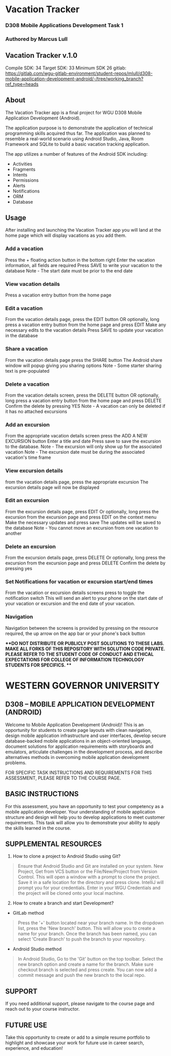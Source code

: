 # Vacation Tracker
### D308 Mobile Applications Development Task 1
### Authored by Marcus Lull

## Vacation Tracker v.1.0
Compile SDK: 34
Target SDK: 33
Minimum SDK 26
gitlab: https://gitlab.com/wgu-gitlab-environment/student-repos/mlull/d308-mobile-application-development-android/-/tree/working_branch?ref_type=heads

## About
The Vacation Tracker app is a final project for WGU D308 Mobile Application Development (Android).

The application purpose is to demonstrate the application of technical programming skills acquired
thus far. The application was planned to resemble a real-world scenario using Android Studio, Java,  Room Framework
and SQLite to build a basic vacation tracking application.

The app utilizes a number of features of the Android SDK including:
* Activities
* Fragments
* Intents
* Permissions
* Alerts
* Notifications
* ORM
* Database

## Usage
After installing and launching the Vacation Tracker app you will land at the home page which will  display
vacations as you add them.

### Add a vacation
Press the + floating action button in the bottom right
Enter the vacation information, all fields are required
Press SAVE to write your vacation to the database
Note - The start date must be prior to the end date

### View vacation details
Press a vacation entry button from the home page

### Edit a vacation
From the vacation details page, press the EDIT button
OR optionally, long press a vacation entry button from the home page and press EDIT
Make any necessary edits to the vacation details
Press SAVE to update your vacation in the database

### Share a vacation
From the vacation details page press the SHARE button
The Android share window will popup giving you sharing options
Note - Some starter sharing text is pre-populated

### Delete a vacation
From the vacation details screen, press the DELETE button
OR optionally, long press a vacation entry button from the home page and press DELETE
Confirm the delete by pressing YES
Note - A vacation can only be deleted if it has no attached excursions

### Add an excursion
From the appropriate vacation details screen press the ADD A NEW EXCURSION button
Enter a title and date
Press save to save the excursion to the database.
Note - The excursion will only show up for the associated vacation
Note - The excursion date must be during the associated vacation's time frame

### View excursion details
from the vacation details page, press the appropriate excursion
The excursion details page will now be displayed

### Edit an excursion
From the excursion details page, press EDIT
Or optionally, long press the excursion from the excursion page and press EDIT on the context menu
Make the necessary updates and press save
The updates will be saved to the database
Note - You cannot move an excursion from one vacation to another

### Delete an excursion
From the excursion details page, press DELETE
Or optionally, long press the excursion from the excursion page and press DELETE
Confirm the delete by pressing yes

### Set Notifications for vacation or excursion start/end times
From the vacation or excursion details screens press to toggle the notification switch
This will send an alert to your phone on the start date of your vacation or excursion and the end date of your vacation.

### Navigation
Navigation between the screens is provided by pressing on the resource required, the up arrow on the app bar or your phone's back button 






<strong> **DO NOT DISTRIBUTE OR PUBLICLY POST SOLUTIONS TO THESE LABS. MAKE ALL FORKS OF THIS REPOSITORY WITH SOLUTION CODE PRIVATE. PLEASE REFER TO THE STUDENT CODE OF CONDUCT AND ETHICAL EXPECTATIONS FOR COLLEGE OF INFORMATION TECHNOLOGY STUDENTS FOR SPECIFICS. ** </strong>

# WESTERN GOVERNOR UNIVERSITY 
## D308 – MOBILE APPLICATION DEVELOPMENT (ANDROID)
Welcome to Mobile Application Development (Android)! This is an opportunity for students to create page layouts with clean navigation, design mobile application infrastructure and user interfaces, develop secure database-backed mobile applications in an object-oriented language, document solutions for application requirements with storyboards and emulators, articulate challenges in the development process, and describe alternatives methods in overcoming mobile application development problems. 

FOR SPECIFIC TASK INSTRUCTIONS AND REQUIREMENTS FOR THIS ASSESSMENT, PLEASE REFER TO THE COURSE PAGE.
## BASIC INSTRUCTIONS
For this assessment, you have an opportunity to test your competency as a mobile application developer. Your understanding of mobile application structure and design will help you to develop applications to meet customer requirements. This task will allow you to demonstrate your ability to apply the skills learned in the course.

## SUPPLEMENTAL RESOURCES 
1.	How to clone a project to Android Studio using Git?

> Ensure that Android Studio and Git are installed on your system.  New Project, Get from VCS button or the File/New/Project from Version Control. This will open a window  with a prompt to clone the project. Save it in a safe location for the directory and press clone. IntelliJ will prompt you for your credentials. Enter in your WGU Credentials and the project will be cloned onto your local machine.

2. How to create a branch and start Development?

- GitLab method
> Press the '+' button located near your branch name. In the dropdown list, press the 'New branch' button. This will allow you to create a name for your branch. Once the branch has been named, you can select 'Create Branch' to push the branch to your repository.

- Android Studio method
> In Android Studio, Go to the 'Git' button on the top toolbar. Select the new branch option and create a name for the branch. Make sure checkout branch is selected and press create. You can now add a commit message and push the new branch to the local repo.

## SUPPORT
If you need additional support, please navigate to the course page and reach out to your course instructor.
## FUTURE USE
Take this opportunity to create or add to a simple resume portfolio to highlight and showcase your work for future use in career search, experience, and education!


